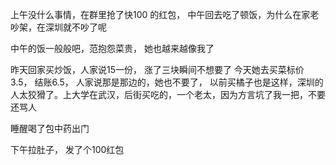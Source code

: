 上午没什么事情，在群里抢了快100 的红包， 中午回去吃了顿饭，为什么在家老吵架，在深圳就不吵了呢

中午的饭一般般吧，范抱怨菜贵， 她也越来越像我了

昨天回家买炒饭，人家说15一份， 涨了三块瞬间不想要了
今天她去买菜标价3.5， 结账6.5， 人家说那是那边的，她也不要了， 以前买橘子也是这样，深圳的人太狡猾了。上大学在武汉，后街买吃的，一个老太，因为方言坑了我一把，不要还骂人

睡醒喝了包中药出门

下午拉肚子， 发了个100红包
